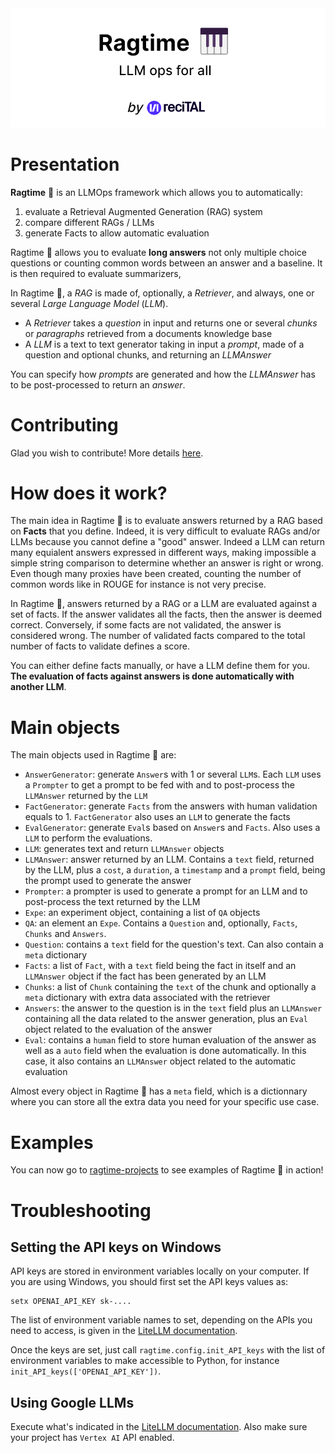 <img src="img/Ragtime_logo.png" alt="Ragtime 🎹 LLM Ops for all">

# Presentation
**Ragtime** 🎹 is an LLMOps framework which allows you to automatically:
1. evaluate a Retrieval Augmented Generation (RAG) system
2. compare different RAGs / LLMs
3. generate Facts to allow automatic evaluation

Ragtime 🎹 allows you to evaluate **long answers** not only multiple choice questions or counting common words between an answer and a baseline. It is then required to evaluate summarizers, 

In Ragtime 🎹, a *RAG* is made of, optionally, a *Retriever*, and always, one or several *Large Language Model* (*LLM*).
- A *Retriever* takes a *question* in input and returns one or several *chunks* or *paragraphs* retrieved from a documents knowledge base
- A *LLM* is a text to text generator taking in input a *prompt*, made of a question and optional chunks, and returning an *LLMAnswer*

You can specify how *prompts* are generated and how the *LLMAnswer* has to be post-processed to return an *answer*.

# Contributing
Glad you wish to contribute! More details [here](CONTRIBUTING.md).

# How does it work?
The main idea in Ragtime 🎹 is to evaluate answers returned by a RAG based on **Facts** that you define. Indeed, it is very difficult to evaluate RAGs and/or LLMs because you cannot define a "good" answer. Indeed a LLM can return many equialent answers expressed in different ways, making impossible a simple string comparison to determine whether an answer is right or wrong. Even though many proxies have been created, counting the number of common words like in ROUGE for instance is not very precise.

In Ragtime 🎹, answers returned by a RAG or a LLM are evaluated against a set of facts. If the answer validates all the facts, then the answer is deemed correct. Conversely, if some facts are not validated, the answer is considered wrong. The number of validated facts compared to the total number of facts to validate defines a score.

You can either define facts manually, or have a LLM define them for you. **The evaluation of facts against answers is done automatically with another LLM**.

# Main objects
The main objects used in Ragtime 🎹 are:
- `AnswerGenerator`: generate `Answer`s with 1 or several `LLM`s. Each `LLM` uses a `Prompter` to get a prompt to be fed with and to post-process the `LLMAnswer` returned by the `LLM`
- `FactGenerator`: generate `Facts` from the answers with human validation equals to 1. `FactGenerator` also uses an `LLM` to generate the facts
- `EvalGenerator`: generate `Eval`s based on `Answer`s and `Facts`. Also uses a `LLM` to perform the evaluations.
- `LLM`: generates text and return `LLMAnswer` objects
- `LLMAnswer`: answer returned by an LLM. Contains a `text` field, returned by the LLM, plus a `cost`, a `duration`, a `timestamp` and a `prompt` field, being the prompt used to generate the answer
- `Prompter`: a prompter is used to generate a prompt for an LLM and to post-process the text returned by the LLM
- `Expe`: an experiment object, containing a list of `QA` objects
- `QA`: an element an `Expe`. Contains a `Question` and, optionally, `Facts`, `Chunks` and `Answers`.
- `Question`: contains a `text` field for the question's text. Can also contain a `meta` dictionary
- `Facts`: a list of `Fact`, with a `text` field being the fact in itself and an `LLMAnswer` object if the fact has been generated by an LLM
- `Chunks`: a list of `Chunk` containing the `text` of the chunk and optionally a `meta` dictionary with extra data associated with the retriever
- `Answers`: the answer to the question is in the `text` field plus an `LLMAnswer` containing all the data related to the answer generation, plus an `Eval` object related to the evaluation of the answer
- `Eval`: contains a `human` field to store human evaluation of the answer as well as a `auto` field when the evaluation is done automatically. In this case, it also contains an `LLMAnswer` object related to the automatic evaluation

Almost every object in Ragtime 🎹 has a `meta` field, which is a dictionnary where you can store all the extra data you need for your specific use case.

# Examples
You can now go to [ragtime-projects](https://github.com/recitalAI/ragtime-projects) to see examples of Ragtime 🎹 in action!

# Troubleshooting
## Setting the API keys on Windows
API keys are stored in environment variables locally on your computer. If you are using Windows, you should first set the API keys values as:
```shell
setx OPENAI_API_KEY sk-....
```
The list of environment variable names to set, depending on the APIs you need to access, is given in the [LiteLLM documentation](https://litellm.vercel.app/docs/providers).

Once the keys are set, just call `ragtime.config.init_API_keys` with the list of environment variables to make accessible to Python, for instance `init_API_keys(['OPENAI_API_KEY'])`.

## Using Google LLMs
Execute what's indicated in the [LiteLLM documentation](https://litellm.vercel.app/docs/providers/vertex#gemini-pro).
Also make sure your project has `Vertex AI` API enabled.